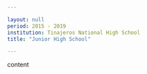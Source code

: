 ```yaml
---

layout: null 
period: 2015 - 2019
institution: Tinajeros National High School
title: "Junior High School"

---
```


content
